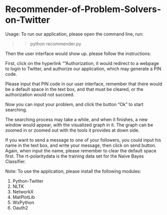 Recommender-of-Problem-Solvers-on-Twitter
=========================================
Usage:
	To run our application, please open the command line, run:

>> python recommender.py

Then the user interface would show up. please follow the instructions:

 First, click on the hyperlink “”Authorization, it would redirect to a webpage to login to Twitter, and authorize our application, which may generate a PIN code.

 Please input that PIN code in our user interface, remember that there would be a default space in the text box, and that must be cleared, or the authorization would not succeed.

 Now you can input your problem, and click the button “Ok” to start searching.

 The searching process may take a while, and when it finishes, a new window would appear, with the visualized graph in it. The graph can be zoomed in or zoomed out with the tools it provides at down side.

 If you want to send a message to one of your followers, you could input his name in the text box, and write your message, then click on send button. Again, when input the name, please remember to clear the default space first.
The rt-polaritydata is the training data set for the Naive Bayes Classifier.

Note:
To use the application, please install the following modules:
1. Python-Twitter
2. NLTK
3. NetworkX
4. MatPlotLib
5. WxPython
6. Oauth2
